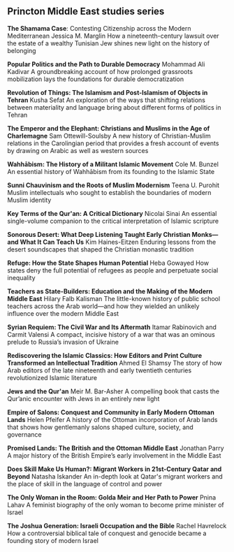 
## Princton Middle East studies series


**The Shamama Case**: Contesting Citizenship across the Modern Mediterranean
Jessica M. Marglin
How a nineteenth-century lawsuit over the estate of a wealthy Tunisian Jew shines new light on the history of belonging

**Popular Politics and the Path to Durable Democracy**
Mohammad Ali Kadivar
A groundbreaking account of how prolonged grassroots mobilization lays the foundations for durable democratization

**Revolution of Things: The Islamism and Post-Islamism of Objects in Tehran**
Kusha Sefat
An exploration of the ways that shifting relations between materiality and language bring about different forms of politics in Tehran


**The Emperor and the Elephant: Christians and Muslims in the Age of Charlemagne**
Sam Ottewill-Soulsby
A new history of Christian-Muslim relations in the Carolingian period that provides a fresh account of events by drawing on Arabic as well as western sources

**Wahhābism: The History of a Militant Islamic Movement**
Cole M. Bunzel
An essential history of Wahhābism from its founding to the Islamic State

**Sunni Chauvinism and the Roots of Muslim Modernism**
Teena U. Purohit
Muslim intellectuals who sought to establish the boundaries of modern Muslim identity

**Key Terms of the Qur'an: A Critical Dictionary**
Nicolai Sinai
An essential single-volume companion to the critical interpretation of Islamic scripture

**Sonorous Desert: What Deep Listening Taught Early Christian Monks—and What It Can Teach Us**
Kim Haines-Eitzen
Enduring lessons from the desert soundscapes that shaped the Christian monastic tradition

**Refuge: How the State Shapes Human Potential**
Heba Gowayed
How states deny the full potential of refugees as people and perpetuate social inequality

**Teachers as State-Builders: Education and the Making of the Modern Middle East**
Hilary Falb Kalisman
The little-known history of public school teachers across the Arab world—and how they wielded an unlikely influence over the modern Middle East

**Syrian Requiem: The Civil War and Its Aftermath**
Itamar Rabinovich and Carmit Valensi
A compact, incisive history of a war that was an ominous prelude to Russia’s invasion of Ukraine

**Rediscovering the Islamic Classics: How Editors and Print Culture Transformed an Intellectual Tradition**
Ahmed El Shamsy
The story of how Arab editors of the late nineteenth and early twentieth centuries revolutionized Islamic literature

**Jews and the Qur'an**
Meir M. Bar-Asher
A compelling book that casts the Qur’anic encounter with Jews in an entirely new light

**Empire of Salons: Conquest and Community in Early Modern Ottoman Lands**
Helen Pfeifer
A history of the Ottoman incorporation of Arab lands that shows how gentlemanly salons shaped culture, society, and governance

**Promised Lands: The British and the Ottoman Middle East**
Jonathan Parry
A major history of the British Empire’s early involvement in the Middle East

**Does Skill Make Us Human?: Migrant Workers in 21st-Century Qatar and Beyond**
Natasha Iskander
An in-depth look at Qatar's migrant workers and the place of skill in the language of control and power

**The Only Woman in the Room: Golda Meir and Her Path to Power**
Pnina Lahav
A feminist biography of the only woman to become prime minister of Israel

**The Joshua Generation: Israeli Occupation and the Bible**
Rachel Havrelock
How a controversial biblical tale of conquest and genocide became a founding story of modern Israel